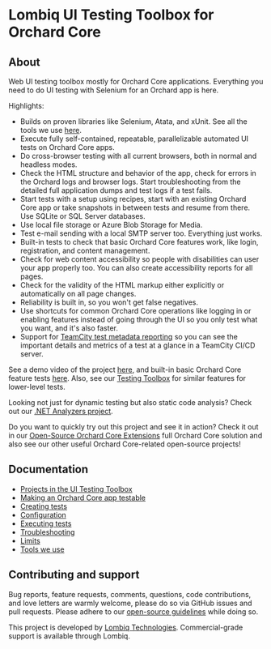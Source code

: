 # Lombiq UI Testing Toolbox for Orchard Core



## About

Web UI testing toolbox mostly for Orchard Core applications. Everything you need to do UI testing with Selenium for an Orchard app is here.

Highlights:

- Builds on proven libraries like Selenium, Atata, and xUnit. See all the tools we use [here](Lombiq.Tests.UI/Docs/Tools.md).
- Execute fully self-contained, repeatable, parallelizable automated UI tests on Orchard Core apps.
- Do cross-browser testing with all current browsers, both in normal and headless modes.
- Check the HTML structure and behavior of the app, check for errors in the Orchard logs and browser logs. Start troubleshooting from the detailed full application dumps and test logs if a test fails.
- Start tests with a setup using recipes, start with an existing Orchard Core app or take snapshots in between tests and resume from there. Use SQLite or SQL Server databases.
- Use local file storage or Azure Blob Storage for Media.
- Test e-mail sending with a local SMTP server too. Everything just works.
- Built-in tests to check that basic Orchard Core features work, like login, registration, and content management.
- Check for web content accessibility so people with disabilities can user your app properly too. You can also create accessibility reports for all pages.
- Check for the validity of the HTML markup either explicitly or automatically on all page changes.
- Reliability is built in, so you won't get false negatives.
- Use shortcuts for common Orchard Core operations like logging in or enabling features instead of going through the UI so you only test what you want, and it's also faster.
- Support for [TeamCity test metadata reporting](https://www.jetbrains.com/help/teamcity/reporting-test-metadata.html) so you can see the important details and metrics of a test at a glance in a TeamCity CI/CD server.

See a demo video of the project [here](https://www.youtube.com/watch?v=mEUg6-pad-E), and built-in basic Orchard Core feature tests [here](https://www.youtube.com/watch?v=jmhq63sRZrI). Also, see our [Testing Toolbox](https://github.com/Lombiq/Testing-Toolbox) for similar features for lower-level tests.

Looking not just for dynamic testing but also static code analysis? Check out our [.NET Analyzers project](https://github.com/Lombiq/.NET-Analyzers).

Do you want to quickly try out this project and see it in action? Check it out in our [Open-Source Orchard Core Extensions](https://github.com/Lombiq/Open-Source-Orchard-Core-Extensions) full Orchard Core solution and also see our other useful Orchard Core-related open-source projects!


## Documentation


- [Projects in the UI Testing Toolbox](Lombiq.Tests.UI/Docs/Projects.md)
- [Making an Orchard Core app testable](Lombiq.Tests.UI/Docs/TestableOrchardCoreApps.md)
- [Creating tests](Lombiq.Tests.UI/Docs/CreatingTests.md)
- [Configuration](Lombiq.Tests.UI/Docs/Configuration.md)
- [Executing tests](Lombiq.Tests.UI/Docs/ExecutingTests.md)
- [Troubleshooting](Lombiq.Tests.UI/Docs/Troubleshooting.md)
- [Limits](Lombiq.Tests.UI/Docs/Limits.md)
- [Tools we use](Lombiq.Tests.UI/Docs/Tools.md)


## Contributing and support

Bug reports, feature requests, comments, questions, code contributions, and love letters are warmly welcome, please do so via GitHub issues and pull requests. Please adhere to our [open-source guidelines](https://lombiq.com/open-source-guidelines) while doing so.

This project is developed by [Lombiq Technologies](https://lombiq.com/). Commercial-grade support is available through Lombiq.
